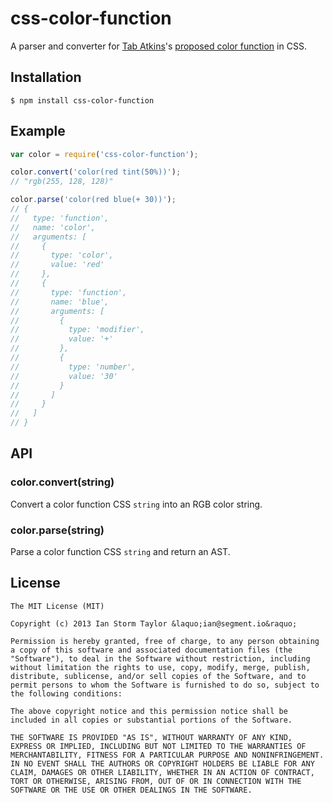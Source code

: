 
# css-color-function
  
  A parser and converter for [Tab Atkins](https://github.com/tabatkins)'s [proposed color function](http://rawgithub.com/tabatkins/specs/master/css-color/Overview.html#modifying-colors) in CSS.

## Installation

    $ npm install css-color-function

## Example

```js
var color = require('css-color-function');

color.convert('color(red tint(50%))');
// "rgb(255, 128, 128)"

color.parse('color(red blue(+ 30))');
// {
//   type: 'function',
//   name: 'color',
//   arguments: [
//     {
//       type: 'color',
//       value: 'red'
//     },
//     {
//       type: 'function',
//       name: 'blue',
//       arguments: [
//         {
//           type: 'modifier',
//           value: '+'
//         },
//         {
//           type: 'number',
//           value: '30'
//         }
//       ]
//     }
//   ]
// }
```

## API

### color.convert(string)

  Convert a color function CSS `string` into an RGB color string.

### color.parse(string)

  Parse a color function CSS `string` and return an AST.

## License

    The MIT License (MIT)

    Copyright (c) 2013 Ian Storm Taylor &laquo;ian@segment.io&raquo;

    Permission is hereby granted, free of charge, to any person obtaining a copy of this software and associated documentation files (the "Software"), to deal in the Software without restriction, including without limitation the rights to use, copy, modify, merge, publish, distribute, sublicense, and/or sell copies of the Software, and to permit persons to whom the Software is furnished to do so, subject to the following conditions:

    The above copyright notice and this permission notice shall be included in all copies or substantial portions of the Software.

    THE SOFTWARE IS PROVIDED "AS IS", WITHOUT WARRANTY OF ANY KIND, EXPRESS OR IMPLIED, INCLUDING BUT NOT LIMITED TO THE WARRANTIES OF MERCHANTABILITY, FITNESS FOR A PARTICULAR PURPOSE AND NONINFRINGEMENT. IN NO EVENT SHALL THE AUTHORS OR COPYRIGHT HOLDERS BE LIABLE FOR ANY CLAIM, DAMAGES OR OTHER LIABILITY, WHETHER IN AN ACTION OF CONTRACT, TORT OR OTHERWISE, ARISING FROM, OUT OF OR IN CONNECTION WITH THE SOFTWARE OR THE USE OR OTHER DEALINGS IN THE SOFTWARE.
